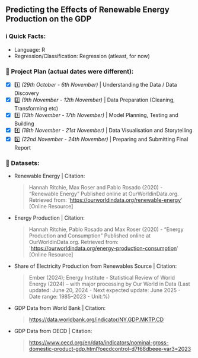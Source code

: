 ## Predicting the Effects of Renewable Energy Production on the GDP

### ℹ️ Quick Facts:
* Language: R
* Regression/Classification: Regression (atleast, for now)

### 🎯 Project Plan (actual dates were different):
- [x] 1️⃣ _(29th October - 6th November)_ | Understanding the Data / Data Discovery
- [x] 2️⃣ _(9th November - 12th November)_ | Data Preparation (Cleaning, Transforming etc)
- [x] 3️⃣ _(13th November - 17th November)_ | Model Planning, Testing and Building 
- [x] 4️⃣ _(18th November - 21st November)_ | Data Visualisation and Storytelling
- [x] 5️⃣ _(22nd November - 24th November)_ | Preparing and Submitting Final Report

### 📂 Datasets:
* Renewable Energy | Citation:
  > Hannah Ritchie, Max Roser and Pablo Rosado (2020) - “Renewable Energy” Published online at OurWorldinData.org. Retrieved from: 'https://ourworldindata.org/renewable-energy' [Online Resource]
* Energy Production | Citation:
  > Hannah Ritchie, Pablo Rosado and Max Roser (2020) - “Energy Production and Consumption” Published online at OurWorldinData.org. Retrieved from: 'https://ourworldindata.org/energy-production-consumption' [Online Resource]
* Share of Electricity Production from Renewables Source | Citation:
  > Ember (2024); Energy Institute - Statistical Review of World Energy (2024) – with major processing by Our World in Data (Last updated: June 20, 2024 - Next expected update: June 2025 - Date range: 1985–2023 - Unit:%)
* GDP Data from World Bank | Citation:
  > https://data.worldbank.org/indicator/NY.GDP.MKTP.CD
* GDP Data from OECD | Citation:
  > https://www.oecd.org/en/data/indicators/nominal-gross-domestic-product-gdp.html?oecdcontrol-d7f68dbeee-var3=2023
